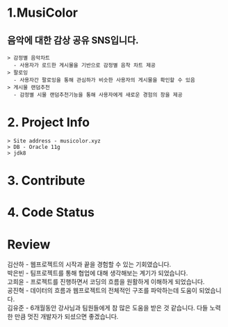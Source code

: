 
# 1.MusiColor
  ## 음악에 대한 감상 공유 SNS입니다.
    > 감정별 음악차트   
      - 사용자가 로드한 게시물을 기반으로 감정별 음착 차트 제공   
    > 팔로잉   
      - 사용자간 팔로잉을 통해 관심하가 비슷한 사용자의 게시물을 확인할 수 있음   
    > 게시물 랜덤추천   
      - 감정별 시물 랜덤추천기능을 통해 사용자에게 새로운 경험의 창을 제공   

# 2. Project Info
    > Site address - musicolor.xyz
    > DB - Oracle 11g
    > jdk8

# 3. Contribute
  
  
# 4. Code Status




# Review
김산하 - 웹프로젝트의 시작과 끝을 경험할 수 있는 기회였습니다.   
박은빈 - 팀프로젝트를 통해 협업에 대해 생각해보는 계기가 되었습니다.   
고희윤 - 프로젝트를 진행하면서 코딩의 흐름을 원활하게 이해하게 되었습니다.  
공진혁 - 데이터의 흐름과 웹프로젝트의 전체적인 구조를 파악하는데 도움이 되었습니다.  
김유준 - 6개월동안 강사님과 팀원들에게 참 많은 도움을 받은 것 같습니다. 다들 노력한 만큼 멋진 개발자가 되셨으면 좋겠습니다.
